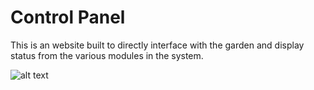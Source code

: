 # Control Panel

This is an website built to directly interface with the garden and display status from the various modules in the system.

![alt text](https://raw.github.com/ataffe/smartGarden/Dev/images/ControlPanel.PNG)
